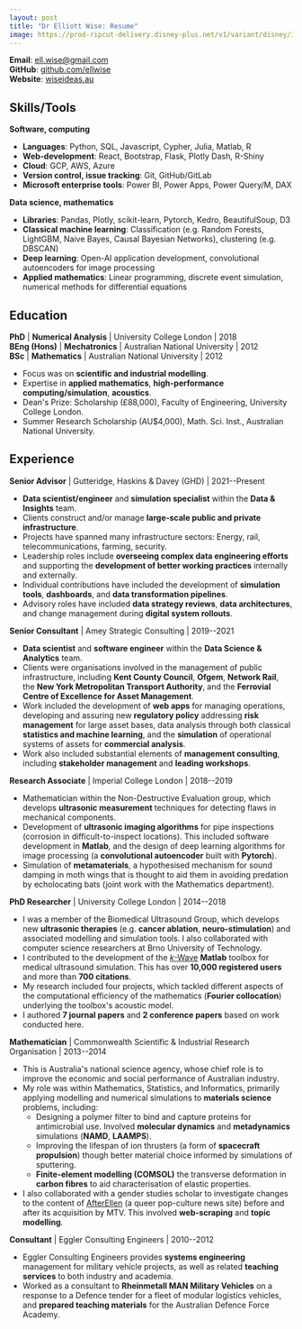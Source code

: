 ```yaml
---
layout: post
title: "Dr Elliott Wise: Resume"
image: https://prod-ripcut-delivery.disney-plus.net/v1/variant/disney/3136595AE132B2B525E3E1A576C2F6BA05519425C94D002FF67EA633A99D58C9/scale?aspectRatio=1.78&format=jpeg
---
```


**Email**: [ell.wise@gmail.com](mailto:ell.wise@gmail.com)  
**GitHub**: [github.com/ellwise](https://github.com/ellwise)  
**Website**: [wiseideas.au](https://wiseideas.au)

## Skills/Tools

**Software, computing**

- **Languages**: Python, SQL, Javascript, Cypher, Julia, Matlab, R
- **Web-development**: React, Bootstrap, Flask, Plotly Dash, R-Shiny
- **Cloud**: GCP, AWS, Azure
- **Version control, issue tracking**: Git, GitHub/GitLab
- **Microsoft enterprise tools**: Power BI, Power Apps, Power Query/M, DAX

**Data science, mathematics**

- **Libraries**: Pandas, Plotly, scikit-learn, Pytorch, Kedro, BeautifulSoup, D3
- **Classical machine learning**: Classification (e.g. Random Forests, LightGBM, Naive Bayes, Causal Bayesian Networks), clustering (e.g. DBSCAN)
- **Deep learning**: Open-AI application development, convolutional autoencoders for image processing
- **Applied mathematics**: Linear programming, discrete event simulation, numerical methods for differential equations

## Education

**PhD** | **Numerical Analysis** | University College London | 2018  
**BEng (Hons)** | **Mechatronics** | Australian National University | 2012  
**BSc** | **Mathematics** | Australian National University  | 2012

- Focus was on **scientific and industrial modelling**.
- Expertise in **applied mathematics**, **high-performance computing/simulation**, **acoustics**.
- Dean's Prize: Scholarship (£88,000), Faculty of Engineering, University College London.
- Summer Research Scholarship (AU$4,000), Math. Sci. Inst., Australian National University.

## Experience

**Senior Advisor** | Gutteridge, Haskins & Davey (GHD) | 2021--Present

- **Data scientist/engineer** and **simulation specialist** within the **Data & Insights** team.
- Clients construct and/or manage **large-scale public and private infrastructure**.
- Projects have spanned many infrastructure sectors: Energy, rail, telecommunications, farming, security.
- Leadership roles include **overseeing complex data engineering efforts** and supporting the **development of better working practices** internally and externally.
- Individual contributions have included the development of **simulation tools**, **dashboards**, and **data transformation pipelines**.
- Advisory roles have included **data strategy reviews**, **data architectures**, and change management during **digital system rollouts**.

**Senior Consultant** | Amey Strategic Consulting | 2019--2021

- **Data scientist** and **software engineer** within the **Data Science & Analytics** team.
- Clients were organisations involved in the management of public infrastructure, including **Kent County Council**, **Ofgem**, **Network Rail**, the **New York Metropolitan Transport Authority**, and the **Ferrovial Centre of Excellence for Asset Management**.
- Work included the development of **web apps** for managing operations, developing and assuring new **regulatory policy** addressing **risk management** for large asset bases, data analysis through both classical **statistics and machine learning**, and the **simulation** of operational systems of assets for **commercial analysis**.
- Work also included substantial elements of **management consulting**, including **stakeholder management** and **leading workshops**.

**Research Associate** | Imperial College London | 2018--2019

- Mathematician within the Non-Destructive Evaluation group, which develops **ultrasonic measurement** techniques for detecting flaws in mechanical components.
- Development of **ultrasonic imaging algorithms** for pipe inspections (corrosion in difficult-to-inspect locations). This included software development in **Matlab**, and the design of deep learning algorithms for image processing (a **convolutional autoencoder** built with **Pytorch**).
- Simulation of **metamaterials**, a hypothesised mechanism for sound damping in moth wings that is thought to aid them in avoiding predation by echolocating bats (joint work with the Mathematics department).

**PhD Researcher** | University College London | 2014--2018

- I was a member of the Biomedical Ultrasound Group, which develops new **ultrasonic therapies** (e.g. **cancer ablation**, **neuro-stimulation**) and associated modelling and simulation tools. I also collaborated with computer science researchers at Brno University of Technology.
- I contributed to the development of the [_k_-Wave](http://www.k-wave.org/) **Matlab** toolbox for medical ultrasound simulation. This has over **10,000 registered users** and more than **700 citations**.
- My research included four projects, which tackled different aspects of the computational efficiency of the mathematics (**Fourier collocation**) underlying the toolbox's acoustic model.
- I authored **7 journal papers** and **2 conference papers** based on work conducted here.

**Mathematician** | Commonwealth Scientific & Industrial Research Organisation | 2013--2014

- This is Australia's national science agency, whose chief role is to improve the economic and social performance of Australian industry.
- My role was within Mathematics, Statistics, and Informatics, primarily applying modelling and numerical simulations to **materials science** problems, including:
    - Designing a polymer filter to bind and capture proteins for antimicrobial use. Involved **molecular dynamics** and **metadynamics** simulations (**NAMD**, **LAAMPS**).
    - Improving the lifespan of ion thrusters (a form of **spacecraft propulsion**) though better material choice informed by simulations of sputtering.
    - **Finite-element modelling (COMSOL)** the transverse deformation in **carbon fibres** to aid characterisation of elastic properties.
- I also collaborated with a gender studies scholar to investigate changes to the content of [AfterEllen](https://www.afterellen.com/) (a queer pop-culture news site) before and after its acquisition by MTV. This involved **web-scraping** and **topic modelling**.

**Consultant** | Eggler Consulting Engineers | 2010--2012

- Eggler Consulting Engineers provides **systems engineering** management for military vehicle projects, as well as related **teaching services** to both industry and academia.
- Worked as a consultant to **Rheinmetall MAN Military Vehicles** on a response to a Defence tender for a fleet of modular logistics vehicles, and **prepared teaching materials** for the Australian Defence Force Academy.
